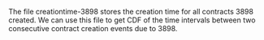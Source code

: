 The file creationtime-3898 stores the creation time for all contracts 3898 created.
We can use this file to get CDF of the time intervals between two consecutive contract creation events due to 3898.
